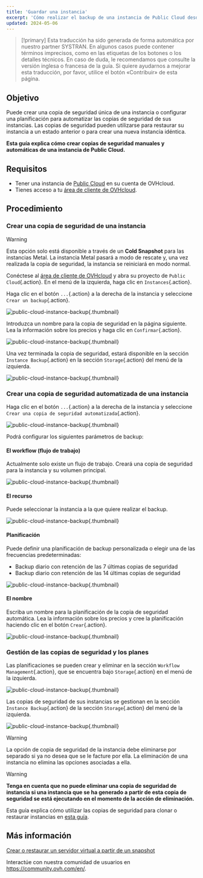 ```yaml
---
title: 'Guardar una instancia'
excerpt: 'Cómo realizar el backup de una instancia de Public Cloud desde el área de cliente de OVHcloud'
updated: 2024-05-06
---
```


> [!primary]
> Esta traducción ha sido generada de forma automática por nuestro partner SYSTRAN. En algunos casos puede contener términos imprecisos, como en las etiquetas de los botones o los detalles técnicos. En caso de duda, le recomendamos que consulte la versión inglesa o francesa de la guía. Si quiere ayudarnos a mejorar esta traducción, por favor, utilice el botón «Contribuir» de esta página.
> 

## Objetivo

Puede crear una copia de seguridad única de una instancia o configurar una planificación para automatizar las copias de seguridad de sus instancias. Las copias de seguridad pueden utilizarse para restaurar su instancia a un estado anterior o para crear una nueva instancia idéntica.

**Esta guía explica cómo crear copias de seguridad manuales y automáticas de una instancia de Public Cloud.**

## Requisitos

- Tener una instancia de [Public Cloud](https://www.ovhcloud.com/es-es/public-cloud/) en su cuenta de OVHcloud.
- Tienes acceso a tu [área de cliente de OVHcloud](/links/manager).

## Procedimiento

### Crear una copia de seguridad de una instancia

> [!warning]
> Esta opción solo está disponible a través de un **Cold Snapshot** para las instancias Metal. La instancia Metal pasará a modo de rescate y, una vez realizada la copia de seguridad, la instancia se reiniciará en modo normal.
>

Conéctese al [área de cliente de OVHcloud](/links/manager) y abra su proyecto de `Public Cloud`{.action}. En el menú de la izquierda, haga clic en `Instances`{.action}.

Haga clic en el botón `...`{.action} a la derecha de la instancia y seleccione `Crear un backup`{.action}.

![public-cloud-instance-backup](images/createbackup1.png){.thumbnail}

Introduzca un nombre para la copia de seguridad en la página siguiente. Lea la información sobre los precios y haga clic en `Confirmar`{.action}.

![public-cloud-instance-backup](images/createbackup2.png){.thumbnail}

Una vez terminada la copia de seguridad, estará disponible en la sección `Instance Backup`{.action} en la sección `Storage`{.action} del menú de la izquierda.

![public-cloud-instance-backup](images/createbackup3.png){.thumbnail}

### Crear una copia de seguridad automatizada de una instancia

Haga clic en el botón `...`{.action} a la derecha de la instancia y seleccione `Crear una copia de seguridad automatizada`{.action}.

![public-cloud-instance-backup](images/createbackup4.png){.thumbnail}

Podrá configurar los siguientes parámetros de backup:

#### **El workflow (flujo de trabajo)** 

Actualmente solo existe un flujo de trabajo. Creará una copia de seguridad para la instancia y su volumen principal.

![public-cloud-instance-backup](images/createbackup5.png){.thumbnail}

#### **El recurso** 

Puede seleccionar la instancia a la que quiere realizar el backup.

![public-cloud-instance-backup](images/createbackup6.png){.thumbnail}

#### **Planificación** 

Puede definir una planificación de backup personalizada o elegir una de las frecuencias predeterminadas:

- Backup diario con retención de las 7 últimas copias de seguridad
- Backup diario con retención de las 14 últimas copias de seguridad

![public-cloud-instance-backup](images/createbackup7.png){.thumbnail}

#### **El nombre** 

Escriba un nombre para la planificación de la copia de seguridad automática. Lea la información sobre los precios y cree la planificación haciendo clic en el botón `Crear`{.action}.
 
![public-cloud-instance-backup](images/createbackup8.png){.thumbnail}

### Gestión de las copias de seguridad y los planes

Las planificaciones se pueden crear y eliminar en la sección `Workflow Management`{.action}, que se encuentra bajo `Storage`{.action} en el menú de la izquierda.

![public-cloud-instance-backup](images/createbackup9.png){.thumbnail}

Las copias de seguridad de sus instancias se gestionan en la sección `Instance Backup`{.action} de la sección `Storage`{.action} del menú de la izquierda.

![public-cloud-instance-backup](images/createbackup10.png){.thumbnail}

> [!warning]
> La opción de copia de seguridad de la instancia debe eliminarse por separado si ya no desea que se le facture por ella. La eliminación de una instancia no elimina las opciones asociadas a ella.
>

> [!warning]
> **Tenga en cuenta que no puede eliminar una copia de seguridad de instancia si una instancia que se ha generado a partir de esta copia de seguridad se está ejecutando en el momento de la acción de eliminación.**

Esta guía explica cómo utilizar las copias de seguridad para clonar o restaurar instancias en [esta guía](/pages/public_cloud/compute/create_restore_a_virtual_server_with_a_backup).

## Más información

[Crear o restaurar un servidor virtual a partir de un snapshot](/pages/public_cloud/compute/create_restore_a_virtual_server_with_a_backup)

Interactúe con nuestra comunidad de usuarios en <https://community.ovh.com/en/>.